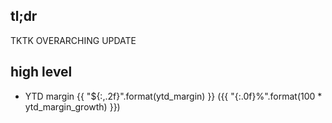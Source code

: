 ## tl;dr

TKTK OVERARCHING UPDATE

## high level

* YTD margin {{ "${:,.2f}".format(ytd_margin) }}
  ({{ "{:.0f}%".format(100 * ytd_margin_growth) }})
